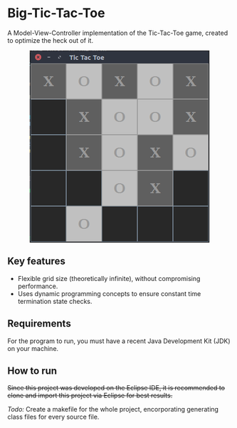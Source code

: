 # Big-Tic-Tac-Toe
A Model-View-Controller implementation of the Tic-Tac-Toe game, created to optimize the heck out of it.

<img style="display:block; margin-left: auto; margin-right: auto;" src="https://github.com/pranaymethuku/big-tic-tac-toe/blob/master/app_screenshot.png">
<!--
![BigTicTacToe Screenshot](https://github.com/pranaymethuku/big-tic-tac-toe/blob/master/app_screenshot.png)
-->

## Key features
* Flexible grid size (theoretically infinite), without compromising performance.
* Uses dynamic programming concepts to ensure constant time termination state checks.

## Requirements
For the program to run, you must have a recent Java Development Kit (JDK) on your machine.

## How to run

~~Since this project was developed on the Eclipse IDE, it is recommended to clone and import this project via Eclipse for best results.~~

_Todo:_ Create a makefile for the whole project, encorporating generating class files for every source file.

